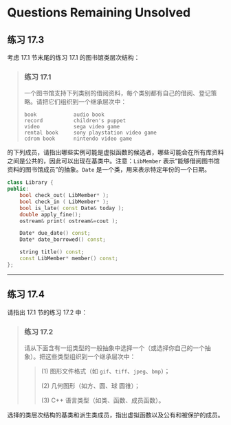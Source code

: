 # Questions Remaining Unsolved

## 练习 17.3

考虑 17.1 节末尾的练习 17.1 的图书馆类层次结构：

>
> ### 练习 17.1
>
> 一个图书馆支持下列类别的借阅资料，每个类别都有自己的借阅、登记策略。请把它们组织到一个继承层次中：
>
> ```
> book            audio book
> record          children's puppet
> video           sega video game
> rental book     sony playstation video game
> cdrom book      nintendo video game
> ```
>

的下列成员，请指出哪些实例可能是虚拟函数的候选者，哪些可能会在所有库资料之间是公共的，因此可以出现在基类中。注意：`LibMember` 表示“能够借阅图书馆资料的图书馆成员”的抽象。`Date` 是一个类，用来表示特定年份的一个日期。

```c++
class Library {
public:
    bool check_out( LibMember* );
    bool check_in ( LibMember* );
    bool is_late( const Date& today );
    double apply_fine();
    ostream& print( ostream&=cout );

    Date* due_date() const;
    Date* date_borrowed() const;

    string title() const;
    const LibMember* member() const;
};
```

---

## 练习 17.4

请指出 17.1 节的练习 17.2 中：

> ### 练习 17.2
>
> 请从下面含有一组类型的一般抽象中选择一个（或选择你自己的一个抽象）。把这些类型组织到一个继承层次中：
>
> > (1) 图形文件格式（如 `gif`、`tiff`、`jpeg`、`bmp`）；
> >
> > (2) 几何图形（如方、圆、球 圆锥）；
> >
> > (3) C++ 语言类型（如类、函数、成员函数）。

选择的类层次结构的基类和派生类成员，指出虚拟函数以及公有和被保护的成员。
